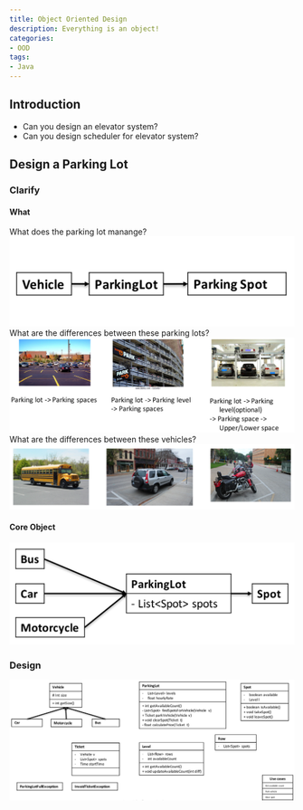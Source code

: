 ```yaml
---
title: Object Oriented Design
description: Everything is an object!
categories:
- OOD
tags:
- Java
---
```



## Introduction
+ Can you design an elevator system?
+ Can you design scheduler for elevator system?

## Design a Parking Lot
### Clarify
#### What
What does the parking lot manange?
![what](/assets/images/post/object-oriented-design/what.png)
What are the differences between these parking lots?
![parking lots](/assets/images/post/object-oriented-design/parking-lots.png)
What are the differences between these vehicles?
![vehicles](/assets/images/post/object-oriented-design/vehicles.png)

#### Core Object
![core object](/assets/images/post/object-oriented-design/core-object.png)

### Design
![design](/assets/images/post/object-oriented-design/design.png)
